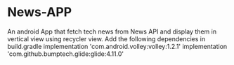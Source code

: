 # News-APP
An android App that fetch tech news from News API and display them in vertical view using recycler view.
Add the following dependencies in build.gradle
    implementation 'com.android.volley:volley:1.2.1'
      implementation 'com.github.bumptech.glide:glide:4.11.0'
